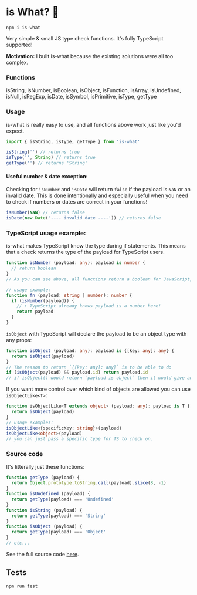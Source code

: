 # is What? 🙉

```
npm i is-what
```

Very simple &amp; small JS type check functions. It's fully TypeScript supported!

**Motivation:** I built is-what because the existing solutions were all too complex.

### Functions

isString, isNumber, isBoolean, isObject, isFunction, isArray, isUndefined, isNull, isRegExp, isDate, isSymbol, isPrimitive, isType, getType

### Usage

is-what is really easy to use, and all functions above work just like you'd expect.

```js
import { isString, isType, getType } from 'is-what'

isString('') // returns true
isType('', String) // returns true
getType('') // returns 'String'
```

#### Useful number & date exception:

Checking for `isNumber` and `isDate` will return `false` if the payload is `NaN` or an invalid date. This is done intentionally and especially useful when you need to check if numbers or dates are correct in your functions!

```js
isNumber(NaN) // returns false
isDate(new Date('---- invalid date ----')) // returns false
```

### TypeScript usage example:

is-what makes TypeScript know the type during if statements. This means that a check returns the type of the payload for TypeScript users.

```TypeScript
function isNumber (payload: any): payload is number {
  // return boolean
}
// As you can see above, all functions return a boolean for JavaScript, but pass the payload type to TypeScript.

// usage example:
function fn (payload: string | number): number {
  if (isNumber(payload)) {
    // ↑ TypeScript already knows payload is a number here!
    return payload
  }
}
```

`isObject` with TypeScript will declare the payload to be an object type with any props:

```TypeScript
function isObject (payload: any): payload is {[key: any]: any} {
  return isObject(payload)
}
// The reason to return `{[key: any]: any}` is to be able to do
if (isObject(payload) && payload.id) return payload.id
// if isObject() would return `payload is object` then it would give an error at `payload.id`
```

If you want more control over which kind of objects are allowed you can use `isObjectLike<T>`:

```TypeScript
function isObjectLike<T extends object> (payload: any): payload is T {
  return isObject(payload)
}
// usage examples:
isObjectLike<{specificKey: string}>(payload)
isObjectLike<object>(payload)
// you can just pass a specific type for TS to check on.
```

### Source code

It's litterally just these functions:

```js
function getType (payload) {
  return Object.prototype.toString.call(payload).slice(8, -1)
}
function isUndefined (payload) {
  return getType(payload) === 'Undefined'
}
function isString (payload) {
  return getType(payload) === 'String'
}
function isObject (payload) {
  return getType(payload) === 'Object'
}
// etc...
```

See the full source code [here](https://github.com/mesqueeb/is-what/blob/master/src/index.ts).

## Tests

```
npm run test
```
